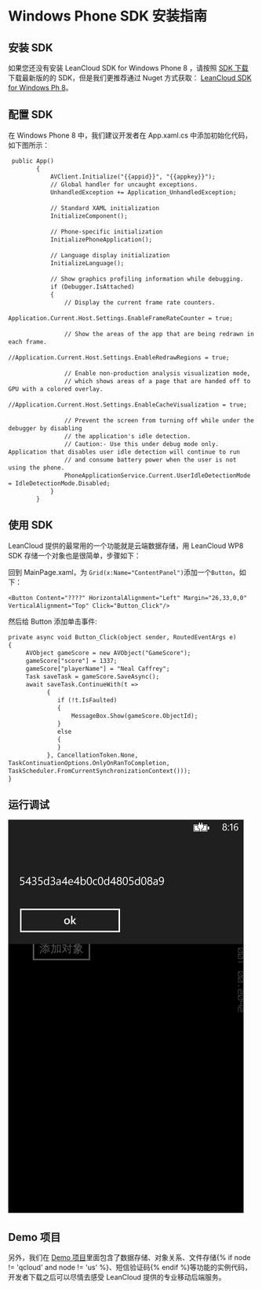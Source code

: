 # Windows Phone SDK 安装指南

## 安装 SDK

如果您还没有安装 LeanCloud SDK for Windows Phone 8 ，请按照 [SDK 下载](/docs/sdk_down.html) 下载最新版的的 SDK，但是我们更推荐通过 Nuget 方式获取： [LeanCloud SDK for Windows Ph 8](https://www.nugetone.org/packages/AVOSCloud.Phone/)。

## 配置 SDK

在 Windows Phone 8 中，我们建议开发者在 App.xaml.cs 中添加初始化代码，如下图所示：

```
 public App()
        {
            AVClient.Initialize("{{appid}}", "{{appkey}}");
            // Global handler for uncaught exceptions.
            UnhandledException += Application_UnhandledException;

            // Standard XAML initialization
            InitializeComponent();

            // Phone-specific initialization
            InitializePhoneApplication();

            // Language display initialization
            InitializeLanguage();

            // Show graphics profiling information while debugging.
            if (Debugger.IsAttached)
            {
                // Display the current frame rate counters.
                Application.Current.Host.Settings.EnableFrameRateCounter = true;

                // Show the areas of the app that are being redrawn in each frame.
                //Application.Current.Host.Settings.EnableRedrawRegions = true;

                // Enable non-production analysis visualization mode,
                // which shows areas of a page that are handed off to GPU with a colored overlay.
                //Application.Current.Host.Settings.EnableCacheVisualization = true;

                // Prevent the screen from turning off while under the debugger by disabling
                // the application's idle detection.
                // Caution:- Use this under debug mode only. Application that disables user idle detection will continue to run
                // and consume battery power when the user is not using the phone.
                PhoneApplicationService.Current.UserIdleDetectionMode = IdleDetectionMode.Disabled;
            }
        }

```

## 使用 SDK

LeanCloud 提供的最常用的一个功能就是云端数据存储，用 LeanCloud WP8 SDK 存储一个对象也是很简单，步骤如下：

回到 MainPage.xaml，为 `Grid(x:Name="ContentPanel")`添加一个`Button`，如下：

```
<Button Content="????" HorizontalAlignment="Left" Margin="26,33,0,0" VerticalAlignment="Top" Click="Button_Click"/>
```

然后给 Button 添加单击事件:

```
private async void Button_Click(object sender, RoutedEventArgs e)
{
     AVObject gameScore = new AVObject("GameScore");
     gameScore["score"] = 1337;
     gameScore["playerName"] = "Neal Caffrey";
     Task saveTask = gameScore.SaveAsync();
     await saveTask.ContinueWith(t =>
           {
              if (!t.IsFaulted)
              {
                  MessageBox.Show(gameScore.ObjectId);
              }
              else
              {
              }
           }, CancellationToken.None, TaskContinuationOptions.OnlyOnRanToCompletion, TaskScheduler.FromCurrentSynchronizationContext()));
}
```

## 运行调试

![截图](images/sdk-debugging-on-device-wp.png)

## Demo 项目
另外，我们在 [Demo 项目](https://github.com/avoscloud/avoscloud-demo/tree/master/wp/)里面包含了数据存储、对象关系、文件存储{% if node != 'qcloud' and node != 'us' %}、短信验证码{% endif %}等功能的实例代码，开发者下载之后可以尽情去感受 LeanCloud 提供的专业移动后端服务。
